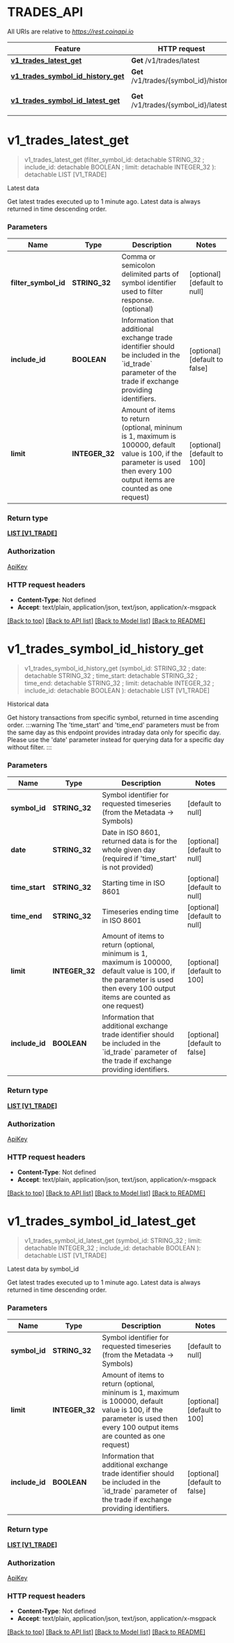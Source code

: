 # TRADES_API

All URIs are relative to *https://rest.coinapi.io*

Feature | HTTP request | Description
------------- | ------------- | -------------
[**v1_trades_latest_get**](TRADES_API.md#v1_trades_latest_get) | **Get** /v1/trades/latest | Latest data
[**v1_trades_symbol_id_history_get**](TRADES_API.md#v1_trades_symbol_id_history_get) | **Get** /v1/trades/{symbol_id}/history | Historical data
[**v1_trades_symbol_id_latest_get**](TRADES_API.md#v1_trades_symbol_id_latest_get) | **Get** /v1/trades/{symbol_id}/latest | Latest data by symbol_id


# **v1_trades_latest_get**
> v1_trades_latest_get (filter_symbol_id:  detachable STRING_32 ; include_id:  detachable BOOLEAN ; limit:  detachable INTEGER_32 ): detachable LIST [V1_TRADE]


Latest data

Get latest trades executed up to 1 minute ago. Latest data is always returned in time descending order.


### Parameters

Name | Type | Description  | Notes
------------- | ------------- | ------------- | -------------
 **filter_symbol_id** | **STRING_32**| Comma or semicolon delimited parts of symbol identifier used to filter response. (optional) | [optional] [default to null]
 **include_id** | **BOOLEAN**| Information that additional exchange trade identifier should be included in the &#x60;id_trade&#x60; parameter of the trade if exchange providing identifiers. | [optional] [default to false]
 **limit** | **INTEGER_32**| Amount of items to return (optional, mininum is 1, maximum is 100000, default value is 100, if the parameter is used then every 100 output items are counted as one request) | [optional] [default to 100]

### Return type

[**LIST [V1_TRADE]**](v1.Trade.md)

### Authorization

[ApiKey](../README.md#ApiKey)

### HTTP request headers

 - **Content-Type**: Not defined
 - **Accept**: text/plain, application/json, text/json, application/x-msgpack

[[Back to top]](#) [[Back to API list]](../README.md#documentation-for-api-endpoints) [[Back to Model list]](../README.md#documentation-for-models) [[Back to README]](../README.md)

# **v1_trades_symbol_id_history_get**
> v1_trades_symbol_id_history_get (symbol_id: STRING_32 ; date:  detachable STRING_32 ; time_start:  detachable STRING_32 ; time_end:  detachable STRING_32 ; limit:  detachable INTEGER_32 ; include_id:  detachable BOOLEAN ): detachable LIST [V1_TRADE]


Historical data

Get history transactions from specific symbol, returned in time ascending order.    :::warning  The 'time_start' and 'time_end' parameters must be from the same day as this endpoint provides intraday data only for specific day.  Please use the 'date' parameter instead for querying data for a specific day without filter.  :::


### Parameters

Name | Type | Description  | Notes
------------- | ------------- | ------------- | -------------
 **symbol_id** | **STRING_32**| Symbol identifier for requested timeseries (from the Metadata -&gt; Symbols) | [default to null]
 **date** | **STRING_32**| Date in ISO 8601, returned data is for the whole given day (required if &#39;time_start&#39; is not provided) | [optional] [default to null]
 **time_start** | **STRING_32**| Starting time in ISO 8601 | [optional] [default to null]
 **time_end** | **STRING_32**| Timeseries ending time in ISO 8601 | [optional] [default to null]
 **limit** | **INTEGER_32**| Amount of items to return (optional, minimum is 1, maximum is 100000, default value is 100, if the parameter is used then every 100 output items are counted as one request) | [optional] [default to 100]
 **include_id** | **BOOLEAN**| Information that additional exchange trade identifier should be included in the &#x60;id_trade&#x60; parameter of the trade if exchange providing identifiers. | [optional] [default to false]

### Return type

[**LIST [V1_TRADE]**](v1.Trade.md)

### Authorization

[ApiKey](../README.md#ApiKey)

### HTTP request headers

 - **Content-Type**: Not defined
 - **Accept**: text/plain, application/json, text/json, application/x-msgpack

[[Back to top]](#) [[Back to API list]](../README.md#documentation-for-api-endpoints) [[Back to Model list]](../README.md#documentation-for-models) [[Back to README]](../README.md)

# **v1_trades_symbol_id_latest_get**
> v1_trades_symbol_id_latest_get (symbol_id: STRING_32 ; limit:  detachable INTEGER_32 ; include_id:  detachable BOOLEAN ): detachable LIST [V1_TRADE]


Latest data by symbol_id

Get latest trades executed up to 1 minute ago. Latest data is always returned in time descending order.


### Parameters

Name | Type | Description  | Notes
------------- | ------------- | ------------- | -------------
 **symbol_id** | **STRING_32**| Symbol identifier for requested timeseries (from the Metadata -&gt; Symbols) | [default to null]
 **limit** | **INTEGER_32**| Amount of items to return (optional, mininum is 1, maximum is 100000, default value is 100, if the parameter is used then every 100 output items are counted as one request) | [optional] [default to 100]
 **include_id** | **BOOLEAN**| Information that additional exchange trade identifier should be included in the &#x60;id_trade&#x60; parameter of the trade if exchange providing identifiers. | [optional] [default to false]

### Return type

[**LIST [V1_TRADE]**](v1.Trade.md)

### Authorization

[ApiKey](../README.md#ApiKey)

### HTTP request headers

 - **Content-Type**: Not defined
 - **Accept**: text/plain, application/json, text/json, application/x-msgpack

[[Back to top]](#) [[Back to API list]](../README.md#documentation-for-api-endpoints) [[Back to Model list]](../README.md#documentation-for-models) [[Back to README]](../README.md)

